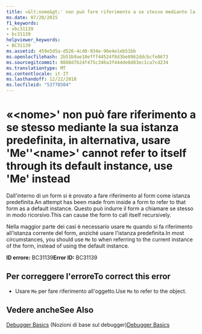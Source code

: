 ```yaml
---
title: «&lt;nome&gt;' non può fare riferimento a se stesso mediante la sua istanza predefinita, in alternativa, usare 'Me'
ms.date: 07/20/2015
f1_keywords:
- vbc31139
- bc31139
helpviewer_keywords:
- BC31139
ms.assetid: 459e5d5a-d526-4cd0-934e-96e4e1eb51bb
ms.openlocfilehash: 2b51b9ae10efff44524f8d3be8962ddcbcfe8673
ms.sourcegitcommit: 0888d7b24f475c346a3f444de8d83ec1ca7cd234
ms.translationtype: MT
ms.contentlocale: it-IT
ms.lasthandoff: 12/22/2018
ms.locfileid: "53778504"
---
```

# <a name="ltnamegt-cannot-refer-to-itself-through-its-default-instance-use-me-instead"></a><span data-ttu-id="83706-102">«&lt;nome&gt;' non può fare riferimento a se stesso mediante la sua istanza predefinita, in alternativa, usare 'Me'</span><span class="sxs-lookup"><span data-stu-id="83706-102">'&lt;name&gt;' cannot refer to itself through its default instance, use 'Me' instead</span></span>
<span data-ttu-id="83706-103">Dall'interno di un form si è provato a fare riferimento al form come istanza predefinita.</span><span class="sxs-lookup"><span data-stu-id="83706-103">An attempt has been made from inside a form to refer to that form as a default instance.</span></span> <span data-ttu-id="83706-104">Questo può indurre il form a chiamare se stesso in modo ricorsivo.</span><span class="sxs-lookup"><span data-stu-id="83706-104">This can cause the form to call itself recursively.</span></span>  
  
 <span data-ttu-id="83706-105">Nella maggior parte dei casi è necessario usare `Me` quando si fa riferimento all'istanza corrente del form, anziché usare l'istanza predefinita.</span><span class="sxs-lookup"><span data-stu-id="83706-105">In most circumstances, you should use `Me` to when referring to the current instance of the form, instead of using the default instance.</span></span>  
  
 <span data-ttu-id="83706-106">**ID errore:** BC31139</span><span class="sxs-lookup"><span data-stu-id="83706-106">**Error ID:** BC31139</span></span>  
  
## <a name="to-correct-this-error"></a><span data-ttu-id="83706-107">Per correggere l'errore</span><span class="sxs-lookup"><span data-stu-id="83706-107">To correct this error</span></span>  
  
-   <span data-ttu-id="83706-108">Usare `Me` per fare riferimento all'oggetto.</span><span class="sxs-lookup"><span data-stu-id="83706-108">Use `Me` to refer to the object.</span></span>  
  
## <a name="see-also"></a><span data-ttu-id="83706-109">Vedere anche</span><span class="sxs-lookup"><span data-stu-id="83706-109">See Also</span></span>  
 <span data-ttu-id="83706-110">[Debugger Basics](/visualstudio/debugger/debugger-basics) (Nozioni di base sul debugger)</span><span class="sxs-lookup"><span data-stu-id="83706-110">[Debugger Basics](/visualstudio/debugger/debugger-basics)</span></span>

